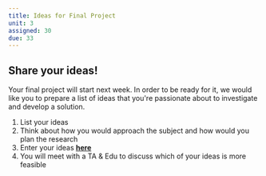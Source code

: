 ```yaml
---
title: Ideas for Final Project
unit: 3
assigned: 30
due: 33
---
```

## Share your ideas!

Your final project will start next week. In order to be ready for it, we would like you to prepare a list of ideas that you're passionate about to investigate and develop a solution. 

1. List your ideas
2. Think about how you would approach the subject and how would you plan the research
3. Enter your ideas [**here**](https://docs.google.com/spreadsheets/u/2/d/1EMOTF0aBqBjXWZAUba-uhDpda2YkYfz6TLs1HL5Y-Yk/)
4. You will meet with a TA & Edu to discuss which of your ideas is more feasible
